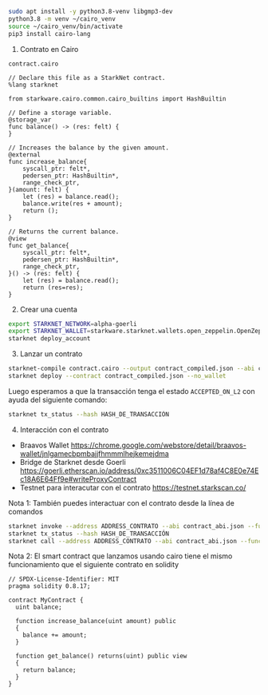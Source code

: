 ```bash
sudo apt install -y python3.8-venv libgmp3-dev
python3.8 -m venv ~/cairo_venv
source ~/cairo_venv/bin/activate
pip3 install cairo-lang
```

1. Contrato en Cairo

`contract.cairo`
```cairo
// Declare this file as a StarkNet contract.
%lang starknet

from starkware.cairo.common.cairo_builtins import HashBuiltin

// Define a storage variable.
@storage_var
func balance() -> (res: felt) {
}

// Increases the balance by the given amount.
@external
func increase_balance{
    syscall_ptr: felt*,
    pedersen_ptr: HashBuiltin*,
    range_check_ptr,
}(amount: felt) {
    let (res) = balance.read();
    balance.write(res + amount);
    return ();
}

// Returns the current balance.
@view
func get_balance{
    syscall_ptr: felt*,
    pedersen_ptr: HashBuiltin*,
    range_check_ptr,
}() -> (res: felt) {
    let (res) = balance.read();
    return (res=res);
}
```

2. Crear una cuenta

```bash
export STARKNET_NETWORK=alpha-goerli
export STARKNET_WALLET=starkware.starknet.wallets.open_zeppelin.OpenZeppelinAccount
starknet deploy_account
```

3. Lanzar un contrato

```bash
starknet-compile contract.cairo --output contract_compiled.json --abi contract_abi.json
starknet deploy --contract contract_compiled.json --no_wallet
```

Luego esperamos a que la transacción tenga el estado `ACCEPTED_ON_L2` con ayuda del siguiente comando:

```bash
starknet tx_status --hash HASH_DE_TRANSACCIÓN
```

4. Interacción con el contrato

* Braavos Wallet
https://chrome.google.com/webstore/detail/braavos-wallet/jnlgamecbpmbajjfhmmmlhejkemejdma
* Bridge de Starknet desde Goerli
https://goerli.etherscan.io/address/0xc3511006C04EF1d78af4C8E0e74Ec18A6E64Ff9e#writeProxyContract
* Testnet para interacutar con el contrato
https://testnet.starkscan.co/




Nota 1: También puedes interactuar con el contrato desde la línea de comandos

```bash
starknet invoke --address ADDRESS_CONTRATO --abi contract_abi.json --function increase_balance --inputs 1234 --max_fee 25607578957226
starknet tx_status --hash HASH_DE_TRANSACCIÓN
starknet call --address ADDRESS_CONTRATO --abi contract_abi.json --function get_balance
```

Nota 2: El smart contract que lanzamos usando cairo tiene el mismo funcionamiento que el siguiente contrato en solidity

```solidity
// SPDX-License-Identifier: MIT
pragma solidity 0.8.17;

contract MyContract {
  uint balance;

  function increase_balance(uint amount) public
  {
    balance += amount;
  }

  function get_balance() returns(uint) public view
  {
    return balance;
  }
}
```
